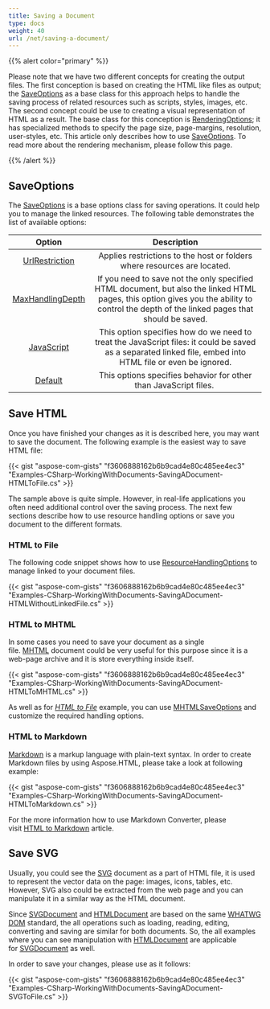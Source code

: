 ```yaml
---
title: Saving a Document
type: docs
weight: 40
url: /net/saving-a-document/
---
```


{{% alert color="primary" %}} 

Please note that we have two different concepts for creating the output files. The first conception is based on creating the HTML like files as output; the [SaveOptions](https://apireference.aspose.com/net/html/aspose.html.saving/saveoptions) as a base class for this approach helps to handle the saving process of related resources such as scripts, styles, images, etc. The second concept could be use to creating a visual representation of HTML as a result. The base class for this conception is [RenderingOptions](https://apireference.aspose.com/net/html/aspose.html.rendering/renderingoptions); it has specialized methods to specify the page size, page-margins, resolution, user-styles, etc. This article only describes how to use [SaveOptions](https://apireference.aspose.com/net/html/aspose.html.saving/saveoptions). To read more about the rendering mechanism, please follow this page.

{{% /alert %}} 
## **SaveOptions**
The [SaveOptions](https://apireference.aspose.com/net/html/aspose.html.saving/saveoptions) is a base options class for saving operations. It could help you to manage the linked resources. The following table demonstrates the list of available options:

|**Option**|**Description**|
| :-: | :-: |
|[UrlRestriction](https://apireference.aspose.com/net/html/aspose.html.saving/resourcehandlingoptions/properties/urlrestriction)|Applies restrictions to the host or folders where resources are located.|
|[MaxHandlingDepth](https://apireference.aspose.com/net/html/aspose.html.saving/resourcehandlingoptions/properties/maxhandlingdepth)|If you need to save not the only specified HTML document, but also the linked HTML pages, this option gives you the ability to control the depth of the linked pages that should be saved.|
|[JavaScript](https://apireference.aspose.com/net/html/aspose.html.saving/resourcehandlingoptions/properties/javascript)|This option specifies how do we need to treat the JavaScript files: it could be saved as a separated linked file, embed into HTML file or even be ignored.|
|[Default](https://apireference.aspose.com/net/html/aspose.html.saving/resourcehandlingoptions/properties/default)|This options specifies behavior for other than JavaScript files. |
## **Save HTML**
Once you have finished your changes as it is described here, you may want to save the document. The following example is the easiest way to save HTML file:

{{< gist "aspose-com-gists" "f3606888162b6b9cad4e80c485ee4ec3" "Examples-CSharp-WorkingWithDocuments-SavingADocument-HTMLToFile.cs" >}}

The sample above is quite simple. However, in real-life applications you often need additional control over the saving process. The next few sections describe how to use resource handling options or save you document to the different formats.
### **HTML to File**
The following code snippet shows how to use [ResourceHandlingOptions](https://apireference.aspose.com/net/html/aspose.html.saving/saveoptions/properties/resourcehandlingoptions) to manage linked to your document files.

{{< gist "aspose-com-gists" "f3606888162b6b9cad4e80c485ee4ec3" "Examples-CSharp-WorkingWithDocuments-SavingADocument-HTMLWithoutLinkedFile.cs" >}}
### **HTML to MHTML**
In some cases you need to save your document as a single file. [MHTML](https://en.wikipedia.org/wiki/MHTML) document could be very useful for this purpose since it is a web-page archive and it is store everything inside itself. 

{{< gist "aspose-com-gists" "f3606888162b6b9cad4e80c485ee4ec3" "Examples-CSharp-WorkingWithDocuments-SavingADocument-HTMLToMHTML.cs" >}}

As well as for [*HTML to File*](/html/net/saving-a-document/#savingadocument-htmltofile) example, you can use [MHTMLSaveOptions](https://apireference.aspose.com/net/html/aspose.html.saving/mhtmlsaveoptions) and customize the required handling options.
### **HTML to Markdown**
[Markdown](https://en.wikipedia.org/wiki/Markdown) is a markup language with plain-text syntax. In order to create Markdown files by using Aspose.HTML, please take a look at following example:

{{< gist "aspose-com-gists" "f3606888162b6b9cad4e80c485ee4ec3" "Examples-CSharp-WorkingWithDocuments-SavingADocument-HTMLToMarkdown.cs" >}}

For the more information how to use Markdown Converter, please visit [HTML to Markdown](/html/net/html-to-markdown-conversion/) article.
## **Save SVG**
Usually, you could see the [SVG](https://en.wikipedia.org/wiki/Scalable_Vector_Graphics) document as a part of HTML file, it is used to represent the vector data on the page: images, icons, tables, etc. However, SVG also could be extracted from the web page and you can manipulate it in a similar way as the HTML document.



Since [SVGDocument](https://apireference.aspose.com/net/html/aspose.html.dom.svg/svgdocument) and [HTMLDocument](https://apireference.aspose.com/net/html/aspose.html/htmldocument) are based on the same [WHATWG DOM](https://dom.spec.whatwg.org/) standard, the all operations such as loading, reading, editing, converting and saving are similar for both documents. So, the all examples where you can see manipulation with [HTMLDocument](https://apireference.aspose.com/net/html/aspose.html/htmldocument) are applicable for [SVGDocument](https://apireference.aspose.com/net/html/aspose.html.dom.svg/svgdocument) as well.

In order to save your changes, please use as it follows:

{{< gist "aspose-com-gists" "f3606888162b6b9cad4e80c485ee4ec3" "Examples-CSharp-WorkingWithDocuments-SavingADocument-SVGToFile.cs" >}}



